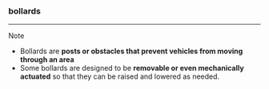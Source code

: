 ### bollards
---
>[!note]
>- Bollards are **posts or obstacles that prevent vehicles from moving through an area**
>- Some bollards are designed to be **removable or even mechanically actuated** so that they can be raised and lowered as needed.

